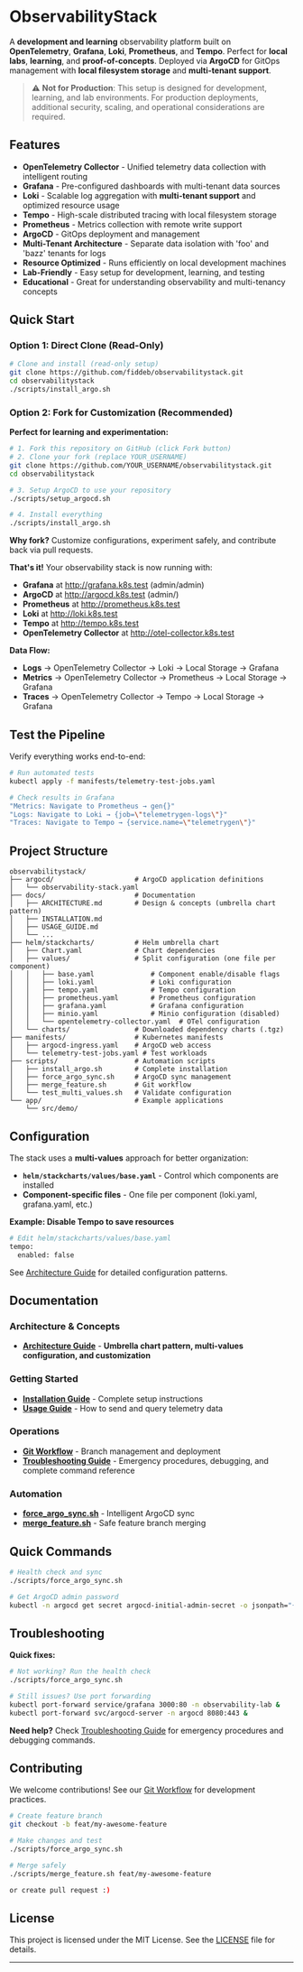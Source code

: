 # ObservabilityStack

A **development and learning** observability platform built on **OpenTelemetry**, **Grafana**, **Loki**, **Prometheus**, and **Tempo**. Perfect for **local labs**, **learning**, and **proof-of-concepts**. Deployed via **ArgoCD** for GitOps management with **local filesystem storage** and **multi-tenant support**.

> ⚠️  **Not for Production**: This setup is designed for development, learning, and lab environments. For production deployments, additional security, scaling, and operational considerations are required.

## Features

- **OpenTelemetry Collector** - Unified telemetry data collection with intelligent routing
- **Grafana** - Pre-configured dashboards with multi-tenant data sources  
- **Loki** - Scalable log aggregation with **multi-tenant support** and optimized resource usage
- **Tempo** - High-scale distributed tracing with local filesystem storage
- **Prometheus** - Metrics collection with remote write support
- **ArgoCD** - GitOps deployment and management
- **Multi-Tenant Architecture** - Separate data isolation with 'foo' and 'bazz' tenants for logs
- **Resource Optimized** - Runs efficiently on local development machines
- **Lab-Friendly** - Easy setup for development, learning, and testing
- **Educational** - Great for understanding observability and multi-tenancy concepts

## Quick Start

### Option 1: Direct Clone (Read-Only)
```bash
# Clone and install (read-only setup)
git clone https://github.com/fiddeb/observabilitystack.git
cd observabilitystack
./scripts/install_argo.sh
```

### Option 2: Fork for Customization (Recommended)
**Perfect for learning and experimentation:**

```bash
# 1. Fork this repository on GitHub (click Fork button)
# 2. Clone your fork (replace YOUR_USERNAME)
git clone https://github.com/YOUR_USERNAME/observabilitystack.git
cd observabilitystack

# 3. Setup ArgoCD to use your repository
./scripts/setup_argocd.sh

# 4. Install everything
./scripts/install_argo.sh
```

**Why fork?** Customize configurations, experiment safely, and contribute back via pull requests.

**That's it!** Your observability stack is now running with:
- **Grafana** at http://grafana.k8s.test (admin/admin)
- **ArgoCD** at http://argocd.k8s.test (admin/<password>)
- **Prometheus** at http://prometheus.k8s.test  
- **Loki** at http://loki.k8s.test
- **Tempo** at http://tempo.k8s.test
- **OpenTelemetry Collector** at http://otel-collector.k8s.test



**Data Flow:**
- **Logs** → OpenTelemetry Collector → Loki → Local Storage → Grafana
- **Metrics** → OpenTelemetry Collector → Prometheus → Local Storage → Grafana  
- **Traces** → OpenTelemetry Collector → Tempo → Local Storage → Grafana

## Test the Pipeline

Verify everything works end-to-end:

```bash
# Run automated tests
kubectl apply -f manifests/telemetry-test-jobs.yaml

# Check results in Grafana
"Metrics: Navigate to Prometheus → gen{}"
"Logs: Navigate to Loki → {job=\"telemetrygen-logs\"}"  
"Traces: Navigate to Tempo → {service.name=\"telemetrygen\"}"
```

## Project Structure

```
observabilitystack/
├── argocd/                    # ArgoCD application definitions
│   └── observability-stack.yaml
├── docs/                      # Documentation
│   ├── ARCHITECTURE.md        # Design & concepts (umbrella chart pattern)
│   ├── INSTALLATION.md
│   ├── USAGE_GUIDE.md
│   └── ...
├── helm/stackcharts/          # Helm umbrella chart
│   ├── Chart.yaml             # Chart dependencies
│   ├── values/                # Split configuration (one file per component)
│   │   ├── base.yaml              # Component enable/disable flags
│   │   ├── loki.yaml              # Loki configuration
│   │   ├── tempo.yaml             # Tempo configuration
│   │   ├── prometheus.yaml        # Prometheus configuration
│   │   ├── grafana.yaml           # Grafana configuration
│   │   ├── minio.yaml             # Minio configuration (disabled)
│   │   └── opentelemetry-collector.yaml  # OTel configuration
│   └── charts/                # Downloaded dependency charts (.tgz)
├── manifests/                 # Kubernetes manifests
│   ├── argocd-ingress.yaml    # ArgoCD web access
│   └── telemetry-test-jobs.yaml # Test workloads
├── scripts/                   # Automation scripts
│   ├── install_argo.sh        # Complete installation
│   ├── force_argo_sync.sh     # ArgoCD sync management
│   ├── merge_feature.sh       # Git workflow
│   └── test_multi_values.sh   # Validate configuration
└── app/                       # Example applications
    └── src/demo/
```

## Configuration

The stack uses a **multi-values** approach for better organization:

- **`helm/stackcharts/values/base.yaml`** - Control which components are installed
- **Component-specific files** - One file per component (loki.yaml, grafana.yaml, etc.)

**Example: Disable Tempo to save resources**
```bash
# Edit helm/stackcharts/values/base.yaml
tempo:
  enabled: false
```

See [Architecture Guide](docs/ARCHITECTURE.md) for detailed configuration patterns.

## Documentation

### Architecture & Concepts
- **[Architecture Guide](docs/ARCHITECTURE.md)** - **Umbrella chart pattern, multi-values configuration, and customization**

### Getting Started
- **[Installation Guide](docs/INSTALLATION.md)** - Complete setup instructions
- **[Usage Guide](docs/USAGE_GUIDE.md)** - How to send and query telemetry data

### Operations  
- **[Git Workflow](docs/GIT_WORKFLOW.md)** - Branch management and deployment
- **[Troubleshooting Guide](docs/TROUBLESHOOTING.md)** - Emergency procedures, debugging, and complete command reference

### Automation
- **[force_argo_sync.sh](scripts/force_argo_sync.sh)** - Intelligent ArgoCD sync
- **[merge_feature.sh](scripts/merge_feature.sh)** - Safe feature branch merging

## Quick Commands

```bash
# Health check and sync
./scripts/force_argo_sync.sh

# Get ArgoCD admin password
kubectl -n argocd get secret argocd-initial-admin-secret -o jsonpath="{.data.password}" | base64 -d && echo
```

## Troubleshooting

**Quick fixes:**
```bash
# Not working? Run the health check
./scripts/force_argo_sync.sh

# Still issues? Use port forwarding
kubectl port-forward service/grafana 3000:80 -n observability-lab &
kubectl port-forward svc/argocd-server -n argocd 8080:443 &
```

**Need help?** Check [Troubleshooting Guide](docs/TROUBLESHOOTING.md) for emergency procedures and debugging commands.

## Contributing

We welcome contributions! See our [Git Workflow](docs/GIT_WORKFLOW.md) for development practices.

```bash
# Create feature branch  
git checkout -b feat/my-awesome-feature

# Make changes and test
./scripts/force_argo_sync.sh

# Merge safely
./scripts/merge_feature.sh feat/my-awesome-feature

or create pull request :)
```

## License

This project is licensed under the MIT License. See the [LICENSE](LICENSE) file for details.

---
